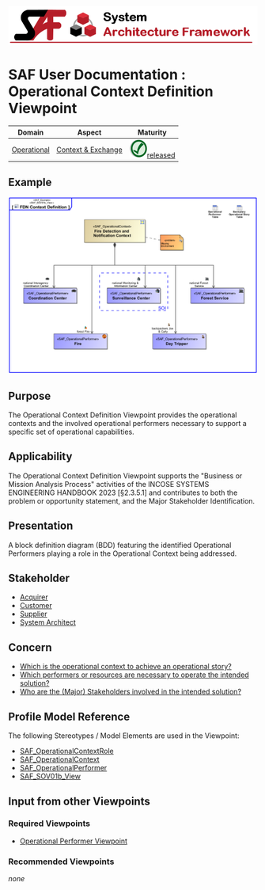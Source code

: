 ![System Architecture Framework](../diagrams/Banner_SAF.png)
# SAF User Documentation : Operational Context Definition Viewpoint
|**Domain**|**Aspect**|**Maturity**|
| --- | --- | --- |
|[Operational](../domains.md#Domain-Operational)|[Context & Exchange](../aspects.md#Aspect-Context-&-Exchange)|![Released](../diagrams/Symbol_confirmed.png )[released](../using-saf/maturity.md#released)|
## Example
![Operational-Context-Definition-Viewpoint-primary-example.svg](../diagrams/vp-examples/Operational-Context-Definition-Viewpoint-primary-example.svg)
## Purpose
The Operational Context Definition Viewpoint provides the operational contexts and the involved operational performers necessary to support a specific set of operational capabilities.
## Applicability
The Operational Context Definition Viewpoint supports the "Business or Mission Analysis Process" activities of the INCOSE SYSTEMS ENGINEERING HANDBOOK 2023 [§2.3.5.1] and contributes to both the problem or opportunity statement, and the Major Stakeholder Identification.
## Presentation
A block definition diagram (BDD) featuring the identified Operational Performers playing a role in the Operational Context being addressed.

## Stakeholder
* [Acquirer](../stakeholders.md#Acquirer)
* [Customer](../stakeholders.md#Customer)
* [Supplier](../stakeholders.md#Supplier)
* [System Architect](../stakeholders.md#System-Architect)
## Concern
* [Which is the operational context to achieve an operational story?](../concerns.md#_2021x_2_8710274_1674576758994_334020_23436)
* [Which performers or resources are necessary to operate the intended solution?](../concerns.md#_2021x_2_8710274_1674576759056_423032_23477)
* [Who are the (Major) Stakeholders involved in the intended solution?](../concerns.md#_2021x_2_8710274_1674576759083_315449_23499)
## Profile Model Reference
The following Stereotypes / Model Elements are used in the Viewpoint:
* [SAF_OperationalContextRole](../stereotypes.md#SAF_OperationalContextRole)
* [SAF_OperationalContext](../stereotypes.md#SAF_OperationalContext)
* [SAF_OperationalPerformer](../stereotypes.md#SAF_OperationalPerformer)
* [SAF_SOV01b_View](../stereotypes.md#SAF_SOV01b_View)
## Input from other Viewpoints
### Required Viewpoints
* [Operational Performer Viewpoint](Operational-Performer-Viewpoint.md)
### Recommended Viewpoints
*none*
